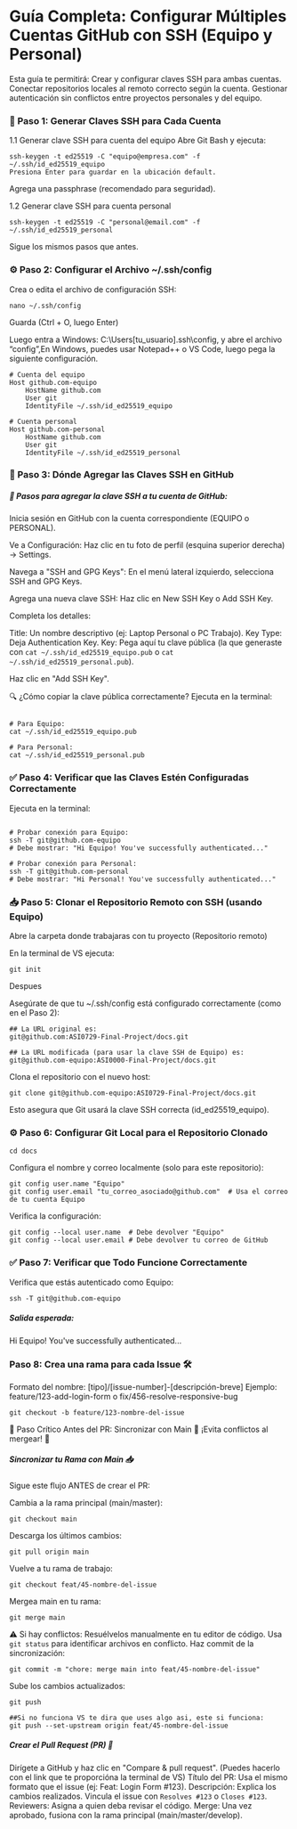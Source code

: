# Guía Completa: Configurar Múltiples Cuentas GitHub con SSH (Equipo y Personal)

Esta guía te permitirá:
Crear y configurar claves SSH para ambas cuentas.
Conectar repositorios locales al remoto correcto según la cuenta.
Gestionar autenticación sin conflictos entre proyectos personales y del equipo.



### 🔑 Paso 1: Generar Claves SSH para Cada Cuenta

1.1 Generar clave SSH para cuenta del equipo
Abre Git Bash y ejecuta:

```En git bash
ssh-keygen -t ed25519 -C "equipo@empresa.com" -f ~/.ssh/id_ed25519_equipo
Presiona Enter para guardar en la ubicación default.
```
Agrega una passphrase (recomendado para seguridad).

1.2 Generar clave SSH para cuenta personal

```En git bash
ssh-keygen -t ed25519 -C "personal@email.com" -f ~/.ssh/id_ed25519_personal
```
Sigue los mismos pasos que antes.

### ⚙️ Paso 2: Configurar el Archivo ~/.ssh/config


Crea o edita el archivo de configuración SSH:

```En git bash
nano ~/.ssh/config
```
Guarda (Ctrl + O, luego Enter)

Luego entra a Windows: C:\Users\[tu_usuario]\.ssh\config, y abre el archivo “config”,En Windows, puedes usar Notepad++ o VS Code, luego pega la siguiente configuración.

```
# Cuenta del equipo
Host github.com-equipo
    HostName github.com
    User git
    IdentityFile ~/.ssh/id_ed25519_equipo

# Cuenta personal
Host github.com-personal
    HostName github.com
    User git
    IdentityFile ~/.ssh/id_ed25519_personal
```

### 🔑 Paso 3: Dónde Agregar las Claves SSH en GitHub

##### 📌 Pasos para agregar la clave SSH a tu cuenta de GitHub:
Inicia sesión en GitHub con la cuenta correspondiente (EQUIPO o PERSONAL).

Ve a Configuración:
Haz clic en tu foto de perfil (esquina superior derecha) → Settings.

Navega a "SSH and GPG Keys":
En el menú lateral izquierdo, selecciona SSH and GPG Keys.

Agrega una nueva clave SSH:
Haz clic en New SSH Key o Add SSH Key.

Completa los detalles:

Title: Un nombre descriptivo (ej: Laptop Personal o PC Trabajo).
Key Type: Deja Authentication Key.
Key: Pega aquí tu clave pública (la que generaste con ```cat ~/.ssh/id_ed25519_equipo.pub```  o ```cat ~/.ssh/id_ed25519_personal.pub```).

Haz clic en "Add SSH Key".

🔍 ¿Cómo copiar la clave pública correctamente?
Ejecuta en la terminal:

```En git bash

# Para Equipo:
cat ~/.ssh/id_ed25519_equipo.pub

# Para Personal:
cat ~/.ssh/id_ed25519_personal.pub
```

### ✅ Paso 4: Verificar que las Claves Estén Configuradas Correctamente

Ejecuta en la terminal:

```En git bash

# Probar conexión para Equipo:
ssh -T git@github.com-equipo
# Debe mostrar: "Hi Equipo! You've successfully authenticated..."

# Probar conexión para Personal:
ssh -T git@github.com-personal
# Debe mostrar: "Hi Personal! You've successfully authenticated..."

```

### 📥 Paso 5: Clonar el Repositorio Remoto con SSH (usando Equipo)

Abre la carpeta donde trabajaras con tu proyecto (Repositorio remoto) 

En la terminal de VS ejecuta:
```
git init
```
Despues


Asegúrate de que tu ~/.ssh/config está configurado correctamente (como en el Paso 2):
```
## La URL original es:
git@github.com:ASI0729-Final-Project/docs.git

## La URL modificada (para usar la clave SSH de Equipo) es:
git@github.com-equipo:ASI0000-Final-Project/docs.git
```
Clona el repositorio con el nuevo host:

```En git bash
git clone git@github.com-equipo:ASI0729-Final-Project/docs.git
```
Esto asegura que Git usará la clave SSH correcta (id_ed25519_equipo).


### ⚙️ Paso 6: Configurar Git Local para el Repositorio Clonado

``` En git bash
cd docs
```

Configura el nombre y correo localmente (solo para este repositorio):

``` En git bash
git config user.name "Equipo"
git config user.email "tu_correo_asociado@github.com"  # Usa el correo de tu cuenta Equipo
```

Verifica la configuración:
``` En git bash
git config --local user.name  # Debe devolver "Equipo"
git config --local user.email # Debe devolver tu correo de GitHub
```

### ✅ Paso 7: Verificar que Todo Funcione Correctamente

Verifica que estás autenticado como Equipo:

```En git bash
ssh -T git@github.com-equipo
```

##### Salida esperada:
Hi Equipo! You've successfully authenticated...

### Paso 8: Crea una rama para cada Issue 🛠
Formato del nombre: [tipo]/[issue-number]-[descripción-breve]
Ejemplo: feature/123-add-login-form o fix/456-resolve-responsive-bug
```
git checkout -b feature/123-nombre-del-issue
```
🔄 Paso Crítico Antes del PR: Sincronizar con Main 🔄
¡Evita conflictos al mergear! 🚨

##### Sincronizar tu Rama con Main 📥
Sigue este flujo ANTES de crear el PR:

Cambia a la rama principal (main/master):
```
git checkout main
```
Descarga los últimos cambios:
```
git pull origin main
```
Vuelve a tu rama de trabajo:
```
git checkout feat/45-nombre-del-issue
```
Mergea main en tu rama:
```
git merge main
```
⚠️ Si hay conflictos:
Resuélvelos manualmente en tu editor de código.
Usa ```git status``` para identificar archivos en conflicto.
Haz commit de la sincronización:
```
git commit -m "chore: merge main into feat/45-nombre-del-issue"
```
Sube los cambios actualizados:
```
git push  

##Si no funciona VS te dira que uses algo asi, este si funciona: 
git push --set-upstream origin feat/45-nombre-del-issue

```

##### Crear el Pull Request (PR) 🎯
Dirígete a GitHub y haz clic en "Compare & pull request". (Puedes hacerlo con el link que te proporcióna la terminal de VS)
Título del PR: Usa el mismo formato que el issue (ej: Feat: Login Form #123).
Descripción:
Explica los cambios realizados.
Vincula el issue con ```Resolves #123``` o ```Closes #123```.
Reviewers: Asigna a quien deba revisar el código.
Merge: Una vez aprobado, fusiona con la rama principal (main/master/develop).

